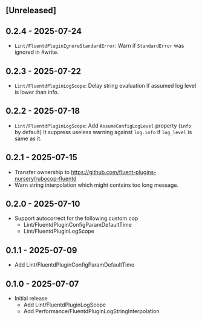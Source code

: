 ## [Unreleased]

## 0.2.4 - 2025-07-24

* `Lint/FluentdPluginIgnoreStandardError`: Warn if `StandardError` was ignored in #write.

## 0.2.3 - 2025-07-22

* `Lint/FluentdPluginLogScope`: Delay string evaluation if assumed log level is lower than info.

## 0.2.2 - 2025-07-18

* `Lint/FluentdPluginLogScope`: Add `AssumeConfigLogLevel` property (`info` by default)
  It suppress useless warning against `log.info` if `log_level` is same as it.

## 0.2.1 - 2025-07-15

* Transfer ownership to https://github.com/fluent-plugins-nursery/rubocop-fluentd
* Warn string interpolation which might contains too long message.

## 0.2.0 - 2025-07-10

* Support autocorrect for the following custom cop
  - Lint/FluentdPluginConfigParamDefaultTime
  - Lint/FluentdPluginLogScope

## 0.1.1 - 2025-07-09

* Add Lint/FluentdPluginConfigParamDefaultTime

## 0.1.0 - 2025-07-07

* Initial release
  - Add Lint/FluentdPluginLogScope
  - Add Performance/FluentdPluginLogStringInterpolation
